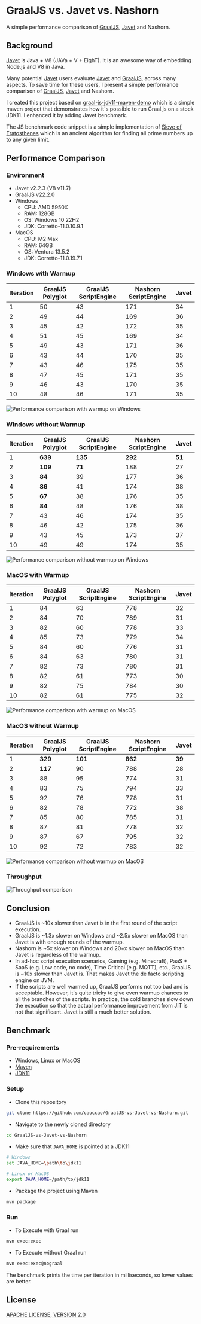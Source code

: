 # GraalJS vs. Javet vs. Nashorn

A simple performance comparison of [GraalJS](https://github.com/oracle/graaljs), [Javet](https://github.com/caoccao/Javet) and Nashorn.

## Background

[Javet](https://github.com/caoccao/Javet) is Java + V8 (JAVa + V + EighT). It is an awesome way of embedding Node.js and V8 in Java.

Many potential [Javet](https://github.com/caoccao/Javet) users evaluate [Javet](https://github.com/caoccao/Javet) and [GraalJS](https://github.com/oracle/graaljs), across many aspects. To save time for these users, I present a simple performance comparison of [GraalJS](https://github.com/oracle/graaljs), [Javet](https://github.com/caoccao/Javet) and Nashorn.

I created this project based on [graal-js-jdk11-maven-demo](https://github.com/graalvm/graal-js-jdk11-maven-demo) which is a simple maven project that demonstrates how it's possible to run Graal.js on a stock JDK11. I enhanced it by adding Javet benchmark.

The JS benchmark code snippet is a simple implementation of [Sieve of Eratosthenes](https://en.wikipedia.org/wiki/Sieve_of_Eratosthenes) which is an ancient algorithm for finding all prime numbers up to any given limit.

## Performance Comparison

### Environment

- Javet v2.2.3 (V8 v11.7)
- GraalJS v22.2.0
- Windows
  - CPU: AMD 5950X
  - RAM: 128GB
  - OS: Windows 10 22H2
  - JDK: Corretto-11.0.10.9.1
- MacOS
  - CPU: M2 Max
  - RAM: 64GB
  - OS: Ventura 13.5.2
  - JDK: Corretto-11.0.19.7.1

### Windows with Warmup

| Iteration | GraalJS Polyglot | GraalJS ScriptEngine | Nashorn ScriptEngine | Javet |
|-----------|------------------|----------------------|----------------------|-------|
| 1         | 50               | 43                   | 171                  | 34    |
| 2         | 49               | 44                   | 169                  | 36    |
| 3         | 45               | 42                   | 172                  | 35    |
| 4         | 51               | 45                   | 169                  | 34    |
| 5         | 49               | 43                   | 171                  | 36    |
| 6         | 43               | 44                   | 170                  | 35    |
| 7         | 43               | 46                   | 175                  | 35    |
| 8         | 47               | 45                   | 171                  | 35    |
| 9         | 46               | 43                   | 170                  | 35    |
| 10        | 48               | 46                   | 171                  | 35    |

![Performance comparison with warmup on Windows](https://miro.medium.com/v2/resize:fit:960/format:webp/1*Sw2pd1wvo-en4hgKF8P0Sg.png)

### Windows without Warmup

| Iteration | GraalJS Polyglot | GraalJS ScriptEngine | Nashorn ScriptEngine | Javet |
|-----------|------------------|----------------------|----------------------|-------|
| 1         | **639**          | **135**              | **292**              | **51**|
| 2         | **109**          | **71**               | 188                  | 27    |
| 3         | **84**           | 39                   | 177                  | 36    |
| 4         | **86**           | 41                   | 174                  | 38    |
| 5         | **67**           | 38                   | 176                  | 35    |
| 6         | **84**           | 48                   | 176                  | 38    |
| 7         | 43               | 46                   | 174                  | 35    |
| 8         | 46               | 42                   | 175                  | 36    |
| 9         | 43               | 45                   | 173                  | 37    |
| 10        | 49               | 49                   | 174                  | 35    |

![Performance comparison without warmup on Windows](https://miro.medium.com/v2/resize:fit:960/format:webp/1*4tUFO3w5kijc8AUYcVSttA.png)

### MacOS with Warmup

| Iteration | GraalJS Polyglot | GraalJS ScriptEngine | Nashorn ScriptEngine | Javet |
|-----------|------------------|----------------------|----------------------|-------|
| 1         | 84               | 63                   | 778                  | 32    |
| 2         | 84               | 70                   | 789                  | 31    |
| 3         | 82               | 60                   | 778                  | 33    |
| 4         | 85               | 73                   | 779                  | 34    |
| 5         | 84               | 60                   | 776                  | 31    |
| 6         | 84               | 63                   | 780                  | 31    |
| 7         | 82               | 73                   | 780                  | 31    |
| 8         | 82               | 61                   | 773                  | 30    |
| 9         | 82               | 75                   | 784                  | 30    |
| 10        | 82               | 61                   | 775                  | 32    |

![Performance comparison with warmup on MacOS](https://miro.medium.com/v2/resize:fit:960/format:webp/1*xbzQhJ8qtUApsta03XHnJA.png)

### MacOS without Warmup

| Iteration | GraalJS Polyglot | GraalJS ScriptEngine | Nashorn ScriptEngine | Javet |
|-----------|------------------|----------------------|----------------------|-------|
| 1         | **329**          | **101**              | **862**              | **39**|
| 2         | **117**          | 90                   | 788                  | 28    |
| 3         | 88               | 95                   | 774                  | 31    |
| 4         | 83               | 75                   | 794                  | 33    |
| 5         | 92               | 76                   | 778                  | 31    |
| 6         | 82               | 78                   | 772                  | 38    |
| 7         | 85               | 80                   | 785                  | 31    |
| 8         | 87               | 81                   | 778                  | 32    |
| 9         | 87               | 67                   | 795                  | 32    |
| 10        | 92               | 72                   | 783                  | 32    |

![Performance comparison without warmup on MacOS](https://miro.medium.com/v2/resize:fit:960/format:webp/1*ZFiFNYaHzX09AH6iLHaK3g.png)

### Throughput

![Throughput comparison](https://miro.medium.com/v2/resize:fit:960/format:webp/1*C8pRTGOv4sJGOEHkfRxMVQ.png)

## Conclusion

- GraalJS is ~10x slower than Javet is in the first round of the script execution.
- GraalJS is ~1.3x slower on Windows and ~2.5x slower on MacOS than Javet is with enough rounds of the warmup.
- Nashorn is ~5x slower on Windows and 20+x slower on MacOS than Javet is regardless of the warmup.
- In ad-hoc script execution scenarios, Gaming (e.g. Minecraft), PaaS + SaaS (e.g. Low code, no code), Time Critical (e.g. MQTT), etc., GraalJS is ~10x slower than Javet is. That makes Javet the de facto scripting engine on JVM.
- If the scripts are well warmed up, GraalJS performs not too bad and is acceptable. However, it's quite tricky to give even warmup chances to all the branches of the scripts. In practice, the cold branches slow down the execution so that the actual performance improvement from JIT is not that significant. Javet is still a much better solution.

## Benchmark

### Pre-requirements

- Windows, Linux or MacOS
- [Maven](https://maven.apache.org)
- [JDK11](https://jdk.java.net/11/)

### Setup

- Clone this repository

```sh
git clone https://github.com/caoccao/GraalJS-vs-Javet-vs-Nashorn.git
```

- Navigate to the newly cloned directory

```sh
cd GraalJS-vs-Javet-vs-Nashorn
```

- Make sure that `JAVA_HOME` is pointed at a JDK11

```sh
# Windows
set JAVA_HOME=\path\to\jdk11

# Linux or MacOS
export JAVA_HOME=/path/to/jdk11
```

- Package the project using Maven

```sh
mvn package
```

### Run

- To Execute with Graal run

```sh
mvn exec:exec
```

- To Execute without Graal run

```sh
mvn exec:exec@nograal
```

The benchmark prints the time per iteration in milliseconds, so lower values are better.

## License

[APACHE LICENSE, VERSION 2.0](blob/main/LICENSE)
